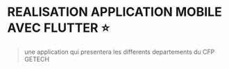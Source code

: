 # REALISATION APPLICATION MOBILE AVEC FLUTTER :star:

> une application qui presentera les differents departements du CFP GETECH